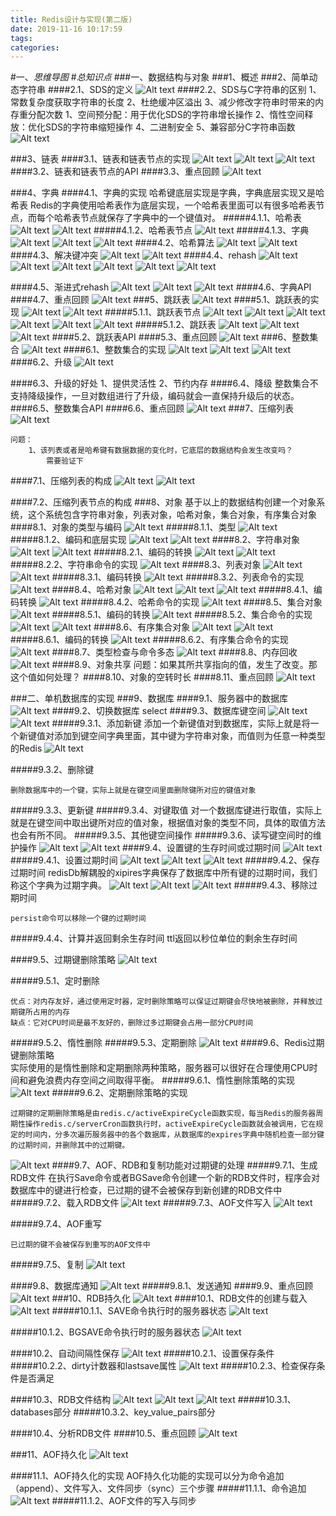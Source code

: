 ```yaml
---
title: Redis设计与实现(第二版)
date: 2019-11-16 10:17:59
tags: 
categories: 
---
```

#一、*思维导图*
#*总知识点*
###一、数据结构与对象
###1、概述
###2、简单动态字符串
####2.1、SDS的定义
![Alt text](./1561627410832.png)
####2.2、SDS与C字符串的区别
	1、常数复杂度获取字符串的长度
	2、杜绝缓冲区溢出
	3、减少修改字符串时带来的内存重分配次数
		1、空间预分配：用于优化SDS的字符串增长操作
		2、惰性空间释放：优化SDS的字符串缩短操作
	4、二进制安全
	5、兼容部分C字符串函数
![Alt text](./1561628826166.png)

###3、链表
####3.1、链表和链表节点的实现
![Alt text](./1561629192316.png)
![Alt text](./1561629205042.png)
![Alt text](./1561629260766.png)
####3.2、链表和链表节点的API
####3.3、重点回顾
![Alt text](./1561629395391.png)

###4、字典
####4.1、字典的实现
	哈希键底层实现是字典，字典底层实现又是哈希表
	Redis的字典使用哈希表作为底层实现，一个哈希表里面可以有很多哈希表节点，而每个哈希表节点就保存了字典中的一个键值对。
#####4.1.1、哈希表
![Alt text](./1561630297284.png)
![Alt text](./1561630309155.png)
#####4.1.2、哈希表节点
![Alt text](./1561630458470.png)
#####4.1.3、字典
![Alt text](./1561630666055.png)
![Alt text](./1561630676788.png)
![Alt text](./1561630689028.png)
####4.2、哈希算法
![Alt text](./1561630853856.png)
![Alt text](./1561630868212.png)
####4.3、解决键冲突
![Alt text](./1561630981435.png)
![Alt text](./1561630993872.png)
####4.4、rehash
![Alt text](./1561631571344.png)
![Alt text](./1561631597698.png)
![Alt text](./1561631612920.png)
![Alt text](./1561631625418.png)
![Alt text](./1561631637173.png)
![Alt text](./1561631671412.png)

####4.5、渐进式rehash
![Alt text](./1561631247603.png)
![Alt text](./1561631290939.png)
![Alt text](./1561631330606.png)
####4.6、字典API
####4.7、重点回顾
![Alt text](./1561631783673.png)
###5、跳跃表
![Alt text](./1561632107272.png)
####5.1、跳跃表的实现
![Alt text](./1561632353263.png)
![Alt text](./1561632366729.png)
#####5.1.1、跳跃表节点
![Alt text](./1561687918308.png)
![Alt text](./1561687944641.png)
![Alt text](./1561687955332.png)
![Alt text](./1561687979081.png)
![Alt text](./1561687992127.png)
![Alt text](./1561688044860.png)
#####5.1.2、跳跃表
![Alt text](./1561688369608.png)
![Alt text](./1561688387361.png)
![Alt text](./1561688402253.png)
####5.2、跳跃表API
####5.3、重点回顾
![Alt text](./1561689109956.png)
###6、整数集合
![Alt text](./1561689168690.png)
####6.1、整数集合的实现
![Alt text](./1561689490563.png)
![Alt text](./1561689555274.png)
![Alt text](./1561689595044.png)
####6.2、升级
![Alt text](./1561689961760.png)

####6.3、升级的好处
	1、提供灵活性
	2、节约内存
####6.4、降级
	整数集合不支持降级操作，一旦对数组进行了升级，编码就会一直保持升级后的状态。
####6.5、整数集合API
####6.6、重点回顾
![Alt text](./1561690262802.png)
###7、压缩列表
![Alt text](./1561690508292.png)

	问题：
		1、该列表或者是哈希键有数据数据的变化时，它底层的数据结构会发生改变吗？
			需要验证下

####7.1、压缩列表的构成
![Alt text](./1561690807284.png)
![Alt text](./1561690821754.png)


####7.2、压缩列表节点的构成
###8、对象
	基于以上的数据结构创建一个对象系统，这个系统包含字符串对象，列表对象，哈希对象，集合对象，有序集合对象
####8.1、对象的类型与编码
![Alt text](./1561691849701.png)
#####8.1.1、类型
![Alt text](./1561692021080.png)
#####8.1.2、编码和底层实现
![Alt text](./1561692269767.png)
![Alt text](./1561692428866.png)
####8.2、字符串对象
![Alt text](./1561693187779.png)
![Alt text](./1561693232594.png)
#####8.2.1、编码的转换
![Alt text](./1561693449429.png)
![Alt text](./1561693481956.png)
#####8.2.2、字符串命令的实现
![Alt text](./1561693753482.png)
####8.3、列表对象
![Alt text](./1561693996408.png)
![Alt text](./1561694009588.png)
#####8.3.1、编码转换
![Alt text](./1561694156997.png)
#####8.3.2、列表命令的实现
![Alt text](./1561694485211.png)
####8.4、哈希对象
![Alt text](./1561694867827.png)
![Alt text](./1561694886936.png)
![Alt text](./1561694900397.png)
#####8.4.1、编码转换
![Alt text](./1561694970922.png)
#####8.4.2、哈希命令的实现
![Alt text](./1561695197162.png)
####8.5、集合对象
![Alt text](./1561695292834.png)
#####8.5.1、编码的转换
![Alt text](./1561695364652.png)
#####8.5.2、集合命令的实现
![Alt text](./1561695554815.png)
![Alt text](./1561695565874.png)
####8.6、有序集合对象
![Alt text](./1561695967233.png)
![Alt text](./1561695980998.png)
#####8.6.1、编码的转换
![Alt text](./1561696082478.png)
#####8.6.2、有序集合命令的实现
![Alt text](./1561696175417.png)
####8.7、类型检查与命令多态
![Alt text](./1561696347946.png)
####8.8、内存回收
![Alt text](./1561696556523.png)
####8.9、对象共享
	问题：如果其所共享指向的值，发生了改变。那这个值如何处理？
####8.10、对象的空转时长
####8.11、重点回顾
![Alt text](./1561702856884.png)

###二、单机数据库的实现
###9、数据库
####9.1、服务器中的数据库
![Alt text](./1561775992937.png)
####9.2、切换数据库
	select
####9.3、数据库键空间
![Alt text](./1561776543003.png)
![Alt text](./1561776573829.png)
#####9.3.1、添加新键
	添加一个新键值对到数据库，实际上就是将一个新键值对添加到键空间字典里面，其中键为字符串对象，而值则为任意一种类型的Redis
![Alt text](./1561776852047.png)

#####9.3.2、删除键

	删除数据库中的一个键，实际上就是在键空间里面删除键所对应的键值对象


#####9.3.3、更新键
#####9.3.4、对键取值
	对一个数据库键进行取值，实际上就是在键空间中取出键所对应的值对象，根据值对象的类型不同，具体的取值方法也会有所不同。
#####9.3.5、其他键空间操作
#####9.3.6、读写键空间时的维护操作
![Alt text](./1561777542543.png)
![Alt text](./1561777550139.png)
####9.4、设置键的生存时间或过期时间
![Alt text](./1561777648448.png)
#####9.4.1、设置过期时间
![Alt text](./1561777832945.png)
![Alt text](./1561777843151.png)
![Alt text](./1561777885625.png)
#####9.4.2、保存过期时间
	redisDb解耦股的xipires字典保存了数据库中所有键的过期时间，我们称这个字典为过期字典。
![Alt text](./1561793441288.png)
![Alt text](./1561793501849.png)
![Alt text](./1561793518057.png)
#####9.4.3、移除过期时间

	persist命令可以移除一个键的过期时间
#####9.4.4、计算并返回剩余生存时间
	ttl返回以秒位单位的剩余生存时间

####9.5、过期键删除策略
![Alt text](./1561794093199.png)

#####9.5.1、定时删除

	优点：对内存友好，通过使用定时器，定时删除策略可以保证过期键会尽快地被删除，并释放过期键所占用的内存
	缺点：它对CPU时间是最不友好的，删除过多过期键会占用一部分CPU时间
#####9.5.2、惰性删除
#####9.5.3、定期删除
![Alt text](./1561794646123.png)
####9.6、Redis过期键删除策略	
	实际使用的是惰性删除和定期删除两种策略，服务器可以很好在合理使用CPU时间和避免浪费内存空间之间取得平衡。
#####9.6.1、惰性删除策略的实现
![Alt text](./1561795019027.png)
#####9.6.2、定期删除策略的实现

	过期键的定期删除策略是由redis.c/activeExpireCycle函数实现，每当Redis的服务器周期性操作redis.c/serverCron函数执行时，activeExpireCycle函数就会被调用，它在规定的时间内，分多次遍历服务器中的各个数据库，从数据库的expires字典中随机检查一部分键的过期时间，并删除其中的过期键。
![Alt text](./1561795559524.png)
####9.7、AOF、RDB和复制功能对过期键的处理
#####9.7.1、生成RDB文件
	在执行Save命令或者BGSave命令创建一个新的RDB文件时，程序会对数据库中的键进行检查，已过期的键不会被保存到新创建的RDB文件中
#####9.7.2、载入RDB文件
![Alt text](./1561795893231.png)
#####9.7.3、AOF文件写入
![Alt text](./1561796110356.png)

#####9.7.4、AOF重写

	已过期的键不会被保存到重写的AOF文件中
#####9.7.5、复制
![Alt text](./1561796456415.png)


####9.8、数据库通知
![Alt text](./1561796738249.png)
#####9.8.1、发送通知
####9.9、重点回顾
![Alt text](./1561797010669.png)
###10、RDB持久化
![Alt text](./1561797153177.png)
####10.1、RDB文件的创建与载入
![Alt text](./1561797229400.png)
#####10.1.1、SAVE命令执行时的服务器状态
![Alt text](./1561797446957.png)

#####10.1.2、BGSAVE命令执行时的服务器状态
![Alt text](./1561797533358.png)

####10.2、自动间隔性保存
![Alt text](./1561797766914.png)
#####10.2.1、设置保存条件
#####10.2.2、dirty计数器和lastsave属性
![Alt text](./1561797960812.png)
#####10.2.3、检查保存条件是否满足

####10.3、RDB文件结构
![Alt text](./1561798275365.png)
![Alt text](./1561798282990.png)
![Alt text](./1561798294920.png)
#####10.3.1、databases部分
#####10.3.2、key_value_pairs部分

####10.4、分析RDB文件
####10.5、重点回顾
![Alt text](./1561798888053.png)

###11、AOF持久化
![Alt text](./1561799003785.png)

####11.1、AOF持久化的实现
	AOF持久化功能的实现可以分为命令追加（append）、文件写入、文件同步（sync）三个步骤
#####11.1.1、命令追加
![Alt text](./1561799195565.png)
#####11.1.2、AOF文件的写入与同步